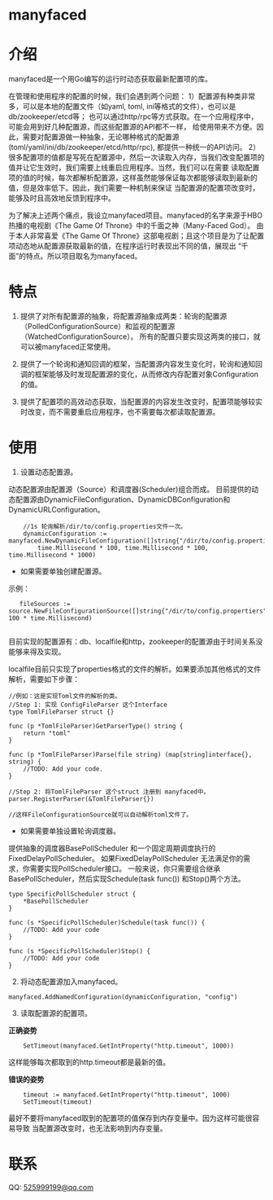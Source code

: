 manyfaced
=========

# 介绍

manyfaced是一个用Go编写的运行时动态获取最新配置项的库。

在管理和使用程序的配置的时候，我们会遇到两个问题：
1）配置源有种类非常多，可以是本地的配置文件（如yaml, toml, ini等格式的文件），也可以是db/zookeeper/etcd等；
也可以通过http/rpc等方式获取。在一个应用程序中，可能会用到好几种配置源，而这些配置源的API都不一样，
给使用带来不方便。因此，需要对配置源做一种抽象，无论哪种格式的配置源(toml/yaml/ini/db/zookeeper/etcd/http/rpc),
都提供一种统一的API访问。
2）很多配置项的值都是写死在配置源中，然后一次读取入内存，当我们改变配置项的值并让它生效时，我们需要上线重启应用程序。当然，我们可以在需要
读取配置项的值的时候，每次都解析配置源，这样虽然能够保证每次都能够读取到最新的值，但是效率低下。因此，我们需要一种机制来保证
当配置源的配置项改变时，能够及时且高效地反馈到程序中。

为了解决上述两个痛点，我设立manyfaced项目。manyfaced的名字来源于HBO热播的电视剧《The Game Of Throne》中的千面之神（Many-Faced God）。
由于本人非常喜爱《The Game Of Throne》这部电视剧；且这个项目是为了让配置项动态地从配置源获取最新的值，在程序运行时表现出不同的值，展现出
“千面”的特点。所以项目取名为manyfaced。

# 特点

1. 提供了对所有配置源的抽象，将配置源抽象成两类：轮询的配置源（PolledConfigurationSource）和监视的配置源（WatchedConfigurationSource）。
所有的配置只要实现这两类的接口，就可以被manyfaced正常使用。

2. 提供了一个轮询和通知回调的框架，当配置源内容发生变化时，轮询和通知回调的框架能够及时发现配置源的变化，从而修改内存配置对象Configuration的值。

3. 提供了配置项的高效动态获取，当配置源的内容发生改变时，配置项能够较实时改变，而不需要重启应用程序，也不需要每次都读取配置源。

# 使用

1. 设置动态配置源。

动态配置源由配置源（Source）和调度器(Scheduler)组合而成。
目前提供的动态配置源由DynamicFileConfiguration、DynamicDBConfiguration和DynamicURLConfiguration。

```
    //1s 轮询解析/dir/to/config.properties文件一次。
    dynamicConfiguration := manyfaced.NewDynamicFileConfiguration([]string{"/dir/to/config.properties"}, 
        time.Millisecond * 100, time.Millisecond * 100, time.Millisecond * 1000)    
```

- 如果需要单独创建配置源。

示例：

```
   fileSources := source.NewFileConfigurationSource([]string{"/dir/to/config.propertiers"}, 100 * time.Millisecond)
   
```

目前实现的配置源有：db、localfile和http，zookeeper的配置源由于时间关系没能够来得及实现。

localfile目前只实现了properties格式的文件的解析。如果要添加其他格式的文件解析，需要如下步骤：

```
//例如：这是实现Toml文件的解析的类。
//Step 1: 实现 ConfigFileParser 这个Interface
type TomlFileParser struct {}

func (p *TomlFileParser)GetParserType() string {
    return "toml"
}
    
func (p *TomlFileParser)Parse(file string) (map[string]interface{}, string) {
    //TODO: Add your code.
}

//Step 2: 将TomlFileParser 这个struct 注册到 manyfaced中。
parser.RegisterParser(&TomlFileParser{})

//这样FileConfigurationSource就可以自动解析toml文件了。
```

- 如果需要单独设置轮询调度器。

提供抽象的调度器BasePollScheduler 和一个固定周期调度执行的FixedDelayPollScheduler。
如果FixedDelayPollScheduler 无法满足你的需求，你需要实现PollScheduler接口。
一般来说，你只需要组合继承BasePollScheduler，然后实现Schedule(task func()) 和Stop()两个方法。

```
type SpecificPollScheduler struct {
    *BasePollScheduler
}

func (s *SpecificPollScheduler)Schedule(task func()) {
    //TODO: Add your code
}

func (s *SpecificPollScheduler)Stop() {
    //TODO: Add your code
}

```

2. 将动态配置源加入manyfaced。

```
manyfaced.AddNamedConfiguration(dynamicConfiguration, "config")

```

3. 读取配置源的配置项。

**正确姿势**

```
    SetTimeout(manyfaced.GetIntProperty("http.timeout", 1000))
```

这样能够每次都取到的http.timeout都是最新的值。

**错误的姿势**

```
    timeout := manyfaced.GetIntProperty("http.timeout", 1000)
    SetTimeout(timeout)
```

最好不要将manyfaced取到的配置项的值保存到内存变量中。因为这样可能很容易导致
当配置源改变时，也无法影响到内存变量。

# 联系
QQ: 525999199@qq.com